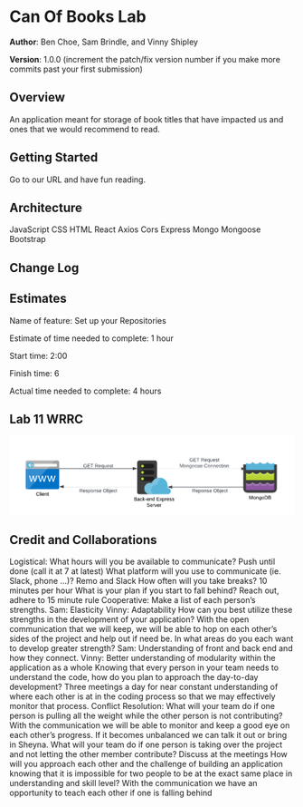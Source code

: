 # Can Of Books Lab

**Author**: Ben Choe, Sam Brindle, and Vinny Shipley

**Version**: 1.0.0 (increment the patch/fix version number if you make more commits past your first submission)

## Overview
<!-- Provide a high level overview of what this application is and why you are building it, beyond the fact that it's an assignment for this class. (i.e. What's your problem domain?) -->
An application meant for storage of book titles that have impacted us and ones that we would recommend to read.

## Getting Started
<!-- What are the steps that a user must take in order to build this app on their own machine and get it running? -->
Go to our URL and have fun reading.

## Architecture
<!-- Provide a detailed description of the application design. What technologies (languages, libraries, etc) you're using, and any other relevant design information. -->
JavaScript
CSS
HTML
React
Axios
Cors
Express
Mongo
Mongoose
Bootstrap

## Change Log
<!-- Use this area to document the iterative changes made to your application as each feature is successfully implemented. Use time stamps. Here's an example:

01-01-2001 4:59pm - Application now has a fully-functional express server, with a GET route for the location resource. -->

## Estimates
<!-- See below -->
Name of feature: Set up your Repositories

Estimate of time needed to complete: 1 hour

Start time: 2:00

Finish time: 6

Actual time needed to complete: 4 hours

## Lab 11 WRRC

![WRRC Lab 11](wrrc-lab-11.png)

## Credit and Collaborations
<!-- Give credit (and a link) to other people or resources that helped you build this application. -->

Logistical:
What hours will you be available to communicate?  Push until done (call it at 7 at latest)
What platform will you use to communicate (ie. Slack, phone …)? Remo and Slack
How often will you take breaks? 10 minutes per hour
What is your plan if you start to fall behind? Reach out, adhere to 15 minute rule
Cooperative:
Make a list of each person’s strengths. Sam: Elasticity Vinny: Adaptability
How can you best utilize these strengths in the development of your application? With the open communication that we will keep, we will be able to hop on each other’s sides of the project and help out if need be.
In what areas do you each want to develop greater strength? Sam: Understanding of front and back end and how they connect. Vinny: Better understanding of modularity within the application as a whole
Knowing that every person in your team needs to understand the code, how do you plan to approach the day-to-day development? Three meetings a day for near constant understanding of where each other is at in the coding process so that we may effectively monitor that process.
Conflict Resolution:
What will your team do if one person is pulling all the weight while the other person is not contributing? With the communication we will be able to monitor and keep a good eye on each other’s progress. If it becomes unbalanced we can talk it out or bring in Sheyna.
What will your team do if one person is taking over the project and not letting the other member contribute? Discuss at the meetings
How will you approach each other and the challenge of building an application knowing that it is impossible for two people to be at the exact same place in understanding and skill level? With the communication we have an opportunity to teach each other if one is falling behind
